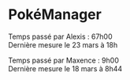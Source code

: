 # PokéManager

Temps passé par Alexis : 67h00
<br>
Dernière mesure le 23 mars à 18h

Temps passé par Maxence : 9h00
<br>
Dernière mesure le 18 mars à 8h44
